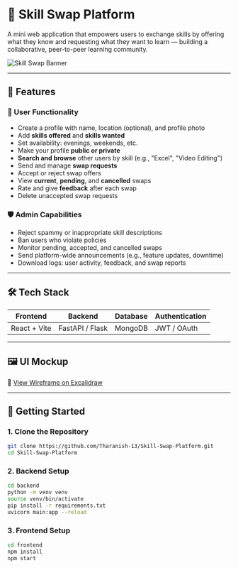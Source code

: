 # 🤝 Skill Swap Platform

A mini web application that empowers users to exchange skills by offering what they know and requesting what they want to learn — building a collaborative, peer-to-peer learning community.

![Skill Swap Banner](https://your-banner-image-url-if-any.com)

---

## 🚀 Features

### 👤 User Functionality
- Create a profile with name, location (optional), and profile photo
- Add **skills offered** and **skills wanted**
- Set availability: evenings, weekends, etc.
- Make your profile **public or private**
- **Search and browse** other users by skill (e.g., "Excel", "Video Editing")
- Send and manage **swap requests**
- Accept or reject swap offers
- View **current**, **pending**, and **cancelled** swaps
- Rate and give **feedback** after each swap
- Delete unaccepted swap requests

### 🛡️ Admin Capabilities
- Reject spammy or inappropriate skill descriptions
- Ban users who violate policies
- Monitor pending, accepted, and cancelled swaps
- Send platform-wide announcements (e.g., feature updates, downtime)
- Download logs: user activity, feedback, and swap reports

---

## 🛠 Tech Stack

| Frontend       | Backend       | Database | Authentication |
|----------------|----------------|----------|-----------------|
| React + Vite | FastAPI / Flask | MongoDB  | JWT / OAuth     |

---

## 🖼 UI Mockup
📐 [View Wireframe on Excalidraw](https://link.excalidraw.com/l/65VNwvy7c4X/8bM86GXnnUN)

---

## 🏁 Getting Started

### 1. Clone the Repository
```bash
git clone https://github.com/Tharanish-13/Skill-Swap-Platform.git
cd Skill-Swap-Platform
```

### 2. Backend Setup
```bash
cd backend
python -m venv venv
source venv/bin/activate
pip install -r requirements.txt
uvicorn main:app --reload
```

### 3. Frontend Setup
```bash
cd frontend
npm install
npm start
```
